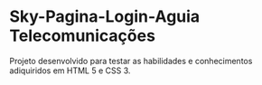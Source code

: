 # Sky-Pagina-Login-Aguia Telecomunicações 

Projeto desenvolvido para testar as habilidades e conhecimentos adiquiridos em HTML 5 e CSS 3.

